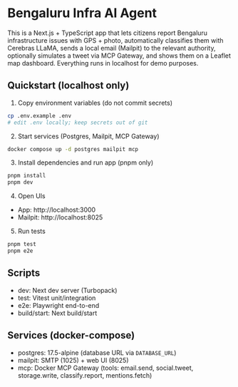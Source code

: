# Bengaluru Infra AI Agent 

This is a Next.js + TypeScript app that lets citizens report Bengaluru infrastructure issues with GPS + photo, automatically classifies them with Cerebras LLaMA, sends a local email (Mailpit) to the relevant authority, optionally simulates a tweet via MCP Gateway, and shows them on a Leaflet map dashboard. Everything runs in localhost for demo purposes.

## Quickstart (localhost only)

1) Copy environment variables (do not commit secrets)
```bash
cp .env.example .env
# edit .env locally; keep secrets out of git
```

2) Start services (Postgres, Mailpit, MCP Gateway)
```bash
docker compose up -d postgres mailpit mcp
```

3) Install dependencies and run app (pnpm only)
```bash
pnpm install
pnpm dev
```

4) Open UIs
- App: http://localhost:3000
- Mailpit: http://localhost:8025

5) Run tests
```bash
pnpm test
pnpm e2e
```

## Scripts
- dev: Next dev server (Turbopack)
- test: Vitest unit/integration
- e2e: Playwright end-to-end
- build/start: Next build/start

## Services (docker-compose)
- postgres: 17.5-alpine (database URL via `DATABASE_URL`)
- mailpit: SMTP (1025) + web UI (8025)
- mcp: Docker MCP Gateway (tools: email.send, social.tweet, storage.write, classify.report, mentions.fetch)


